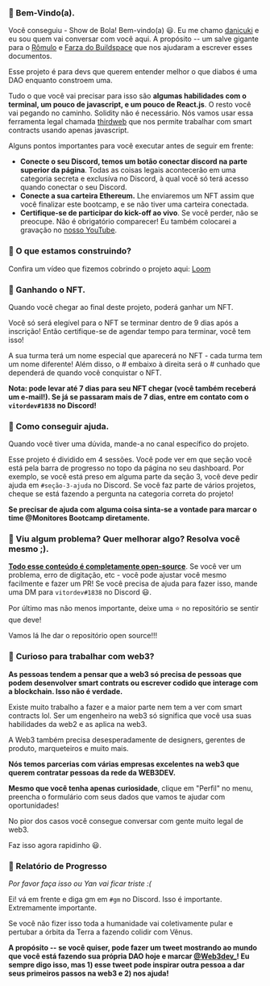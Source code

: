 ### **👋 Bem-Vindo(a).**

Você conseguiu - Show de Bola! Bem-vindo(a) 😃. Eu me chamo [danicuki](https://twitter.com/danicuki) e eu sou quem vai conversar com você aqui. A propósito -- um salve gigante para o [Rômulo](https://twitter.com/Rod_Romulo) e [Farza do Buildspace](https://twitter.com/FarzaTV) que nos ajudaram a escrever esses documentos.

Esse projeto é para devs que querem entender melhor o que diabos é uma DAO enquanto constroem uma.

Tudo o que você vai precisar para isso são **algumas habilidades com o terminal, um pouco de javascript, e um pouco de React.js**. O resto você vai pegando no caminho. Solidity não é necessário. Nós vamos usar essa ferramenta legal chamada [thirdweb](https://thirdweb.com/) que nos permite trabalhar com smart contracts usando apenas javascript.

Alguns pontos importantes para você executar antes de seguir em frente:

* **Conecte o seu Discord, temos um botão conectar discord na parte superior da página**. Todas as coisas legais acontecerão em uma categoria secreta e exclusíva no Discord, à qual você só terá acesso quando conectar o seu Discord.
* **Conecte a sua carteira Ethereum.** Lhe enviaremos um NFT assim que você finalizar este bootcamp, e se não tiver uma carteira conectada.
* **Certifique-se de participar do kick-off ao vivo**. Se você perder, não se preocupe. Não é obrigatório comparecer! Eu também colocarei a gravação no [nosso YouTube](https://www.youtube.com/@web3dev/streams).

### **🤔 O que estamos construindo?**
Confira um vídeo que fizemos cobrindo o projeto aqui:
[Loom](https://www.loom.com/share/c22249d1688844199f1cc0ad10cb26c5)

### **💎 Ganhando o NFT.**

Quando você chegar ao final deste projeto, poderá ganhar um NFT.

Você só será elegível para o NFT se terminar dentro de 9 dias após a inscrição! Então certifique-se de agendar tempo para terminar, você tem isso!

A sua turma terá um nome especial que aparecerá no NFT - cada turma tem um nome diferente! Além disso, o # embaixo à direita será o # cunhado que dependerá de quando você conquistar o NFT.

**Nota: pode levar até 7 dias para seu NFT chegar (você também receberá um e-mail!). Se já se passaram mais de 7 dias, entre em contato com o `vitordev#1838` no Discord!**

### **🤚 Como conseguir ajuda.**

Quando você tiver uma dúvida, mande-a no canal específico do projeto.

Esse projeto é dividido em 4 sessões. Você pode ver em que seção você está pela barra de progresso no topo da página no seu dashboard. Por exemplo, se você está preso em alguma parte da seção 3, você deve pedir ajuda em `#seção-3-ajuda` no Discord. Se você faz parte de vários projetos, cheque se está fazendo a pergunta na categoria correta do projeto!

**Se precisar de ajuda com alguma coisa sinta-se a vontade para marcar o time @Monitores Bootcamp diretamente.**

### **🤘 Viu algum problema? Quer melhorar algo? Resolva você mesmo ;).**

**[Todo esse conteúdo é completamente open-source](https://github.com/w3b3d3v/buildspace-projects/tree/web3dev-version)**. Se você ver um problema, erro de digitação, etc - você pode ajustar você mesmo facilmente e fazer um PR! Se você precisa de ajuda para fazer isso, mande uma DM para `vitordev#1838` no Discord 😃.

Por último mas não menos importante, deixe uma ⭐ no repositório se sentir que deve!

Vamos lá lhe dar o repositório open source!!!

### 👀 **Curioso para trabalhar com web3?**

**As pessoas tendem a pensar que a web3 só precisa de pessoas que podem desenvolver smart contrats ou escrever codido que interage com a blockchain. Isso não é verdade.**

Existe muito trabalho a fazer e a maior parte nem tem a ver com smart contracts lol. Ser um engenheiro na web3 só significa que você usa suas habilidades da web2 e as aplica na web3.

A Web3 também precisa desesperadamente de designers, gerentes de produto, marqueteiros e muito mais.

**Nós temos parcerias com várias empresas excelentes na web3 que querem contratar pessoas da rede da WEB3DEV.**

**Mesmo que você tenha apenas curiosidade**, clique em "Perfil" no menu, preencha o formulário com seus dados que vamos te ajudar com oportunidades!

No pior dos casos você consegue conversar com gente muito legal de web3.

Faz isso agora rapidinho 😃.

### 🚨 Relatório de Progresso

*Por favor faça isso ou Yan vai ficar triste :(*

Ei! vá em frente e diga gm em `#gm` no Discord. Isso é importante. Extremamente importante.

Se você não fizer isso toda a humanidade vai coletivamente pular e pertubar a órbita da Terra a fazendo colidir com Vênus.

**A propósito -- se você quiser, pode fazer um tweet mostrando ao mundo que você está fazendo sua própria DAO hoje e marcar [@Web3dev_](https://twitter.com/Web3dev_)! Eu sempre digo isso, mas 1) esse tweet pode inspirar outra pessoa a dar seus primeiros passos na web3 e 2) nos ajuda!**